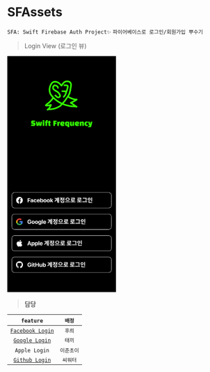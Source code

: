 # SFAssets

`SFA: Swift Firebase Auth Project✨` `파이어베이스로 로그인/회원가입 뿌수기`

> Login View (로그인 뷰)

<img src = "./DocsAssets/LoginView.png" width = "250" />



> **담당**


|`feature`|`배정`|
|:--:|:--:|
|[`Facebook Login`](https://huree-can-do-it.notion.site/Firebase-Facebook-Auth-29e237fbe8c044918054dcfa591653aa)|`후릐`|
|[`Google Login`](https://taekki-ios-wiki.notion.site/Firebase-Auth-Google-b8063bddf0a64e078494c60a37994b4f)|`태끼`|
|`Apple Login`|`이준초이`|
|[`Github Login`](https://spark-chive-e55.notion.site/Firebase-Github-Login-73fcab436c0d4be89b0a1a1dfc5f3c46)|`씨워터`|
